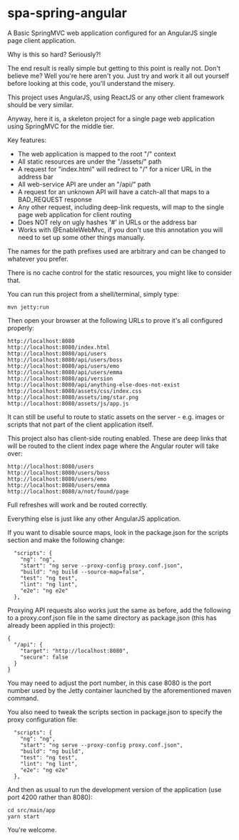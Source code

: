 # spa-spring-angular
A Basic SpringMVC web application configured for an AngularJS single page client application.

Why is this so hard? Seriously?!

The end result is really simple but getting to this point is really not. Don't believe me? Well you're here
aren't you. Just try and work it all out yourself before looking at this code, you'll understand the misery.

This project uses AngularJS, using ReactJS or any other client framework should be very similar.

Anyway, here it is, a skeleton project for a single page web application using SpringMVC for the middle tier.

Key features:

 * The web application is mapped to the root "/" context
 * All static resources are under the "/assets/" path
 * A request for "index.html" will redirect to "/" for a nicer URL in the address bar
 * All web-service API are under an "/api/" path
 * A request for an unknown API will have a catch-all that maps to a BAD_REQUEST response
 * Any other request, including deep-link requests, will map to the single page web application for client
   routing
 * Does NOT rely on ugly hashes '#' in URLs or the address bar 
 * Works with @EnableWebMvc, if you don't use this annotation you will need to set up some other things manually.

The names for the path prefixes used are arbitrary and can be changed to whatever you prefer.

There is no cache control for the static resources, you might like to consider that.

You can run this project from a shell/terminal, simply type:

```
mvn jetty:run
```

Then open your browser at the following URLs to prove it's all configured properly:

```
http://localhost:8080
http://localhost:8080/index.html
http://localhost:8080/api/users
http://localhost:8080/api/users/boss
http://localhost:8080/api/users/emo
http://localhost:8080/api/users/emma
http://localhost:8080/api/version
http://localhost:8080/api/anything-else-does-not-exist
http://localhost:8080/assets/css/index.css
http://localhost:8080/assets/img/star.png
http://localhost:8080/assets/js/app.js
```

It can still be useful to route to static assets on the server - e.g. images or scripts that not part of the client
application itself.

This project also has client-side routing enabled. These are deep links that will be routed to the client index
page where the Angular router will take over: 

```
http://localhost:8080/users
http://localhost:8080/users/boss
http://localhost:8080/users/emo
http://localhost:8080/users/emma
http://localhost:8080/a/not/found/page
```

Full refreshes will work and be routed correctly.

Everything else is just like any other AngularJS application.

If you want to disable source maps, look in the package.json for the scripts section and make the following
change:

```
  "scripts": {
    "ng": "ng",
    "start": "ng serve --proxy-config proxy.conf.json",
    "build": "ng build --source-map=false",
    "test": "ng test",
    "lint": "ng lint",
    "e2e": "ng e2e"
  },
```

Proxying API requests also works just the same as before, add the following to a proxy.conf.json file in the
same directory as package.json (this has already been applied in this project):

```
{
  "/api": {
    "target": "http://localhost:8080",
    "secure": false
  }
}
``` 

You may need to adjust the port number, in this case 8080 is the port number used by the Jetty container launched
by the aforementioned maven command.

You also need to tweak the scripts section in package.json to specify the proxy configuration file:

```
  "scripts": {
    "ng": "ng",
    "start": "ng serve --proxy-config proxy.conf.json",
    "build": "ng build",
    "test": "ng test",
    "lint": "ng lint",
    "e2e": "ng e2e"
  },
```

And then as usual to run the development version of the application (use port 4200 rather than 8080):

```
cd src/main/app
yarn start
```
 
You're welcome.
